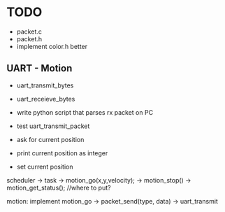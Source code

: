 TODO
=====

- packet.c
- packet.h
- implement color.h better

UART - Motion
-------------
+ uart_transmit_bytes
+ uart_receieve_bytes

+ write python script that parses rx packet on PC
+ test uart_transmit_packet



+ ask for current position
+ print current position as integer
+ set current position


scheduler -> task -> motion_go(x,y,velocity);
				  -> motion_stop()
				  -> motion_get_status(); //where to put?
				  
motion:    implement motion_go -> packet_send(type, data) -> uart_transmit
